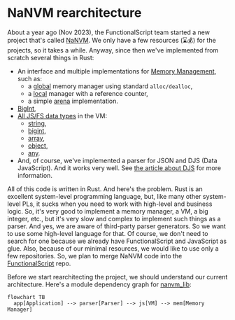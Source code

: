 # NaNVM rearchitecture

About a year ago (Nov 2023), the FunctionalScript team started a new project that's called [NaNVM](https://github.com/functionalscript/nanvm). We only have a few resources (⌛💰) for the projects, so it takes a while. Anyway, since then we've implemented from scratch several things in Rust:
- An interface and multiple implementations for [Memory Management](https://github.com/functionalscript/nanvm/tree/main/nanvm-lib/src/mem), such as:
  - a [global](https://github.com/functionalscript/nanvm/blob/main/nanvm-lib/src/mem/global.rs) memory manager using standard `alloc/dealloc`,
  - a [local](https://github.com/functionalscript/nanvm/blob/main/nanvm-lib/src/mem/local.rs) manager with a reference counter,
  - a simple [arena](https://github.com/functionalscript/nanvm/blob/main/nanvm-lib/src/mem/arena.rs) implementation.
- [BigInt](https://github.com/functionalscript/nanvm/blob/main/nanvm-lib/src/big_numbers/big_int.rs),
- [All JS/FS data types](https://github.com/functionalscript/nanvm/tree/main/nanvm-lib/src/js) in the VM:
  - [string](https://github.com/functionalscript/nanvm/blob/main/nanvm-lib/src/js/js_string.rs),
  - [bigint](https://github.com/functionalscript/nanvm/blob/main/nanvm-lib/src/js/js_bigint.rs),
  - [array](https://github.com/functionalscript/nanvm/blob/main/nanvm-lib/src/js/js_array.rs),
  - [object](https://github.com/functionalscript/nanvm/blob/main/nanvm-lib/src/js/js_object.rs),
  - [any](https://github.com/functionalscript/nanvm/blob/main/nanvm-lib/src/js/any.rs).
- And, of course, we've implemented a parser for JSON and DJS (Data JavaScript). And it works very well. See [the article about DJS](https://medium.com/@sasha.gil/bridging-the-gap-from-json-to-javascript-without-dsls-fee273573f1b) for more information.

All of this code is written in Rust. And here's the problem. Rust is an excellent system-level programming language, but, like many other system-level PLs, it sucks when you need to work with high-level and business logic. So, it's very good to implement a memory manager, a VM, a big integer, etc., but it's very slow and complex to implement such things as a parser. And yes, we are aware of third-party parser generators. So we want to use some high-level language for that. Of course, we don't need to search for one because we already have FunctionalScript and JavaScript as glue. Also, because of our minimal resources, we would like to use only a few repositories. So, we plan to merge NaNVM code into the [FunctionalScript](https://github.com/functionalscript/functionalscript) repo.

Before we start rearchitecting the project, we should understand our current architecture. Here's a module dependency graph for [nanvm_lib](https://github.com/functionalscript/nanvm/tree/main/nanvm-lib/src):

```mermaid
flowchart TB
  app[Application] --> parser[Parser] --> js[VM] --> mem[Memory Manager]
```

